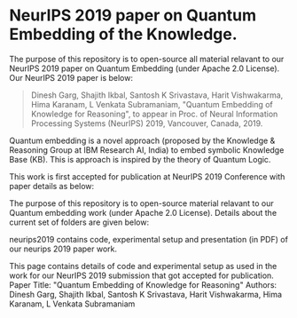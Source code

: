 # NeurIPS 2019 paper on Quantum Embedding of the Knowledge.

The purpose of this repository is to open-source all material relavant to our NeurIPS 2019 paper on Quantum Embedding (under Apache 2.0 License). Our NeurIPS 2019 paper is below:
> Dinesh Garg, Shajith Ikbal, Santosh K Srivastava, Harit Vishwakarma, Hima Karanam, L Venkata Subramaniam, "Quantum Embedding of Knowledge for Reasoning", to appear in Proc. of Neural Information Processing Systems (NeurIPS) 2019, Vancouver, Canada, 2019.

Quantum embedding is a novel approach (proposed by the Knowledge & Reasoning Group at IBM Research AI, India) to embed symbolic Knowledge Base (KB). This is approach is inspired by the theory of Quantum Logic.

This work is first accepted for publication at NeurIPS 2019 Conference with paper details as below:



The purpose of this repository is to open-source material relavant to our Quantum embedding work (under Apache 2.0 License). Details about the current set of folders are given below:

neurips2019 contains code, experimental setup and presentation (in PDF) of our neurips 2019 paper work.



This page contains details of code and experimental setup as used in the work for our NeurIPS 2019 submission that got accepted for publication. 
Paper Title: "Quantum Embedding of Knowledge for Reasoning" 
Authors: Dinesh Garg, Shajith Ikbal, Santosh K Srivastava, Harit Vishwakarma, Hima Karanam, L Venkata Subramaniam
